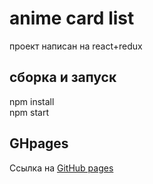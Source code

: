 # anime card list
проект написан на react+redux
## сборка и запуск
npm install <br>
npm start
## GHpages
Ссылка на [GitHub pages](https://rolandsallaz.github.io/AnimeCards/)